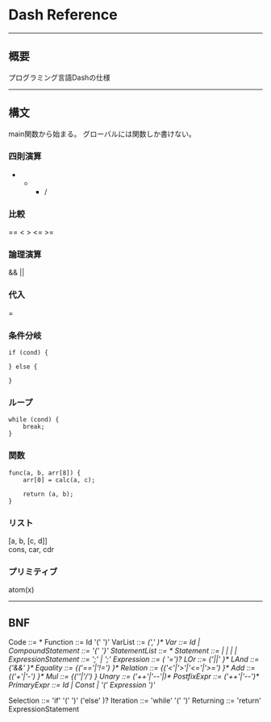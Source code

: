 # Dash Reference

-----
## 概要
プログラミング言語Dashの仕様

-----
## 構文
main関数から始まる。
グローバルには関数しか書けない。

### 四則演算
+ - * /
### 比較
== < > <= >=
### 論理演算
&& ||
### 代入
=
### 条件分岐
```
if (cond) {

} else {

}
```

### ループ
```
while (cond) {
    break;
}
```

### 関数
```
func(a, b, arr[8]) {
    arr[0] = calc(a, c);

    return (a, b);
}
```

### リスト
[a, b, [c, d]]  
cons, car, cdr

### プリミティブ
atom(x)

-----

## BNF
Code ::= <Function> *
Function ::= Id '(' <VarList> ')' <CompoundStatement>
VarList ::= <Var> (',' <Var>)*
Var ::= Id | <Array>
CompoundStatement ::= '{' <StatementList> '}'
StatementList ::= <Statement>*
Statement ::= <CompoundStatement> | <Expression> | <Selection> | <Iteration> | <Returning>
ExpressionStatement ::= ';' | <Expression> ';'
Expression ::= (<Var> '=')? <LOr>
LOr ::= <LAnd> {'||' <LAnd>}*
LAnd ::= <Equality> {'&&' <Equality>}*
Equality ::= <Relation> {('=='|'!=') <Relation>}*
Relation ::= <Add> {('<'|'>'|'<='|'>=') <Add>}*
Add ::= <Mul> {('+'|'-') <Mul>}*
Mul ::= <Unary> {('*'|'/') <Unary>}*
Unary ::= ('++'|'--'|<UnaryOp>)* <PostfixExpr>
PostfixExpr ::= <PrimaryExpr> ('++'|'--')*
PrimaryExpr ::= Id | Const | '(' Expression ')'

Selection ::= 'if' '(' <Expression> ')' <Statement> ('else' <Statement>)?
Iteration ::= 'while' '(' <Expression> ')' <Statement>
Returning ::= 'return' ExpressionStatement


